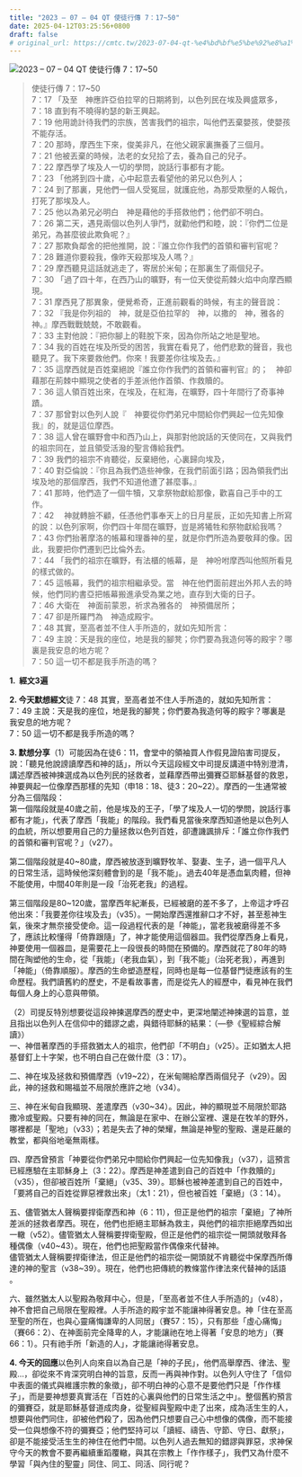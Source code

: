 ```yaml
---
title: "2023 – 07 – 04 QT 使徒行傳 7：17~50"
date: 2025-04-12T03:25:56+0800
draft: false
# original_url: https://cmtc.tw/2023-07-04-qt-%e4%bd%bf%e5%be%92%e8%a1%8c%e5%82%b3-7%ef%bc%9a1750
---
```


![2023 – 07 – 04 QT 使徒行傳 7：17\~50](/images/qt.jpg  "2023 – 07 – 04 QT 使徒行傳 7：17\~50")

> 使徒行傳 7：17\~50  
> 7：17 「及至　神應許亞伯拉罕的日期將到，以色列民在埃及興盛眾多，  
> 7：18 直到有不曉得約瑟的新王興起。  
> 7：19 他用詭計待我們的宗族，苦害我們的祖宗，叫他們丟棄嬰孩，使嬰孩不能存活。  
> 7：20 那時，摩西生下來，俊美非凡，在他父親家裏撫養了三個月。  
> 7：21 他被丟棄的時候，法老的女兒拾了去，養為自己的兒子。  
> 7：22 摩西學了埃及人一切的學問，說話行事都有才能。  
> 7：23 「他將到四十歲，心中起意去看望他的弟兄以色列人；  
> 7：24 到了那裏，見他們一個人受冤屈，就護庇他，為那受欺壓的人報仇，打死了那埃及人。  
> 7：25 他以為弟兄必明白　神是藉他的手搭救他們；他們卻不明白。  
> 7：26 第二天，遇見兩個以色列人爭鬥，就勸他們和睦，說：『你們二位是弟兄，為甚麼彼此欺負呢？』  
> 7：27 那欺負鄰舍的把他推開，說：『誰立你作我們的首領和審判官呢？  
> 7：28 難道你要殺我，像昨天殺那埃及人嗎？』  
> 7：29 摩西聽見這話就逃走了，寄居於米甸；在那裏生了兩個兒子。  
> 7：30 「過了四十年，在西乃山的曠野，有一位天使從荊棘火焰中向摩西顯現。  
> 7：31 摩西見了那異象，便覺希奇，正進前觀看的時候，有主的聲音說：  
> 7：32 『我是你列祖的　神，就是亞伯拉罕的　神，以撒的　神，雅各的　神。』摩西戰戰兢兢，不敢觀看。  
> 7：33 主對他說：『把你腳上的鞋脫下來，因為你所站之地是聖地。  
> 7：34 我的百姓在埃及所受的困苦，我實在看見了，他們悲歎的聲音，我也聽見了。我下來要救他們。你來！我要差你往埃及去。』  
> 7：35 這摩西就是百姓棄絕說『誰立你作我們的首領和審判官』的；　神卻藉那在荊棘中顯現之使者的手差派他作首領、作救贖的。  
> 7：36 這人領百姓出來，在埃及，在紅海，在曠野，四十年間行了奇事神蹟。  
> 7：37 那曾對以色列人說『　神要從你們弟兄中間給你們興起一位先知像我』的，就是這位摩西。  
> 7：38 這人曾在曠野會中和西乃山上，與那對他說話的天使同在，又與我們的祖宗同在，並且領受活潑的聖言傳給我們。  
> 7：39 我們的祖宗不肯聽從，反棄絕他，心裏歸向埃及，  
> 7：40 對亞倫說：『你且為我們造些神像，在我們前面引路；因為領我們出埃及地的那個摩西，我們不知道他遭了甚麼事。』  
> 7：41 那時，他們造了一個牛犢，又拿祭物獻給那像，歡喜自己手中的工作。  
> 7：42 　神就轉臉不顧，任憑他們事奉天上的日月星辰，正如先知書上所寫的說：以色列家啊，你們四十年間在曠野，豈是將犧牲和祭物獻給我嗎？  
> 7：43 你們抬著摩洛的帳幕和理番神的星，就是你們所造為要敬拜的像。因此，我要把你們遷到巴比倫外去。  
> 7：44 「我們的祖宗在曠野，有法櫃的帳幕，是　神吩咐摩西叫他照所看見的樣式做的。  
> 7：45 這帳幕，我們的祖宗相繼承受。當　神在他們面前趕出外邦人去的時候，他們同約書亞把帳幕搬進承受為業之地，直存到大衛的日子。  
> 7：46 大衛在　神面前蒙恩，祈求為雅各的　神預備居所；  
> 7：47 卻是所羅門為　神造成殿宇。  
> 7：48 其實，至高者並不住人手所造的，就如先知所言：  
> 7：49 主說：天是我的座位，地是我的腳凳；你們要為我造何等的殿宇？哪裏是我安息的地方呢？  
> 7：50 這一切不都是我手所造的嗎？

**1.  經文3遍**

**2. 今天默想經文**徒 7：48 其實，至高者並不住人手所造的，就如先知所言：  
7：49 主說：天是我的座位，地是我的腳凳；你們要為我造何等的殿宇？哪裏是我安息的地方呢？  
7：50 這一切不都是我手所造的嗎？

**3. 默想分享**（1）可能因為在徒6：11，會堂中的領袖買人作假見證陷害司提反，說：「聽見他說謗讀摩西和神的話」，所以今天這段經文中司提反講道中特別澄清，講述摩西被神揀選成為以色列民的拯救者，並藉摩西帶出彌賽亞耶穌基督的救恩，神要興起一位像摩西那樣的先知（申18：18、徒3：20\~22）。摩西的一生通常被分為三個階段：  
第一個階段就是40歲之前，他是埃及的王子，「學了埃及人一切的學問，說話行事都有才能」，代表了摩西「我能」的階段。我們看見當後來摩西知道他是以色列人的血統，所以想要用自己的力量拯救以色列百姓，卻遭譏諷排斥：「誰立你作我們的首領和審判官呢？」（v27）。

第二個階段就是40\~80歲，摩西被放逐到曠野牧羊、娶妻、生子，過一個平凡人的日常生活，這時候他深刻體會到的是「我不能」。過去40年是憑血氣肉體，但神不能使用，中間40年則是一段「治死老我」的過程。

第三個階段是80\~120歲，當摩西年紀漸長，已經被磨的差不多了，上帝這才呼召他出來：「我要差你往埃及去」（v35）。一開始摩西還推辭口才不好，甚至惹神生氣，後來才無奈接受使命。這一段過程代表的是「神能」，當老我被磨得差不多了，應該比較懂得「倚靠跟隨」了，神才能使用這個器皿。我們從摩西身上看見，神要使用一個器皿，是需要花上一段很長的時間在預備的。摩西就花了80年的時間在陶塑他的生命，從「我能」（老我血氣），到「我不能」（治死老我），再進到「神能」（倚靠順服）。摩西的生命塑造歷程，同時也是每一位基督門徒應該有的生命歷程。我們讀舊約的歷史，不是看故事書，而是從先人的經歷中，看見神在我們每個人身上的心意與帶領。

（2）司提反特別想要從這段神揀選摩西的歷史中，更深地闡述神揀選的旨意，並且指出以色列人在信仰中的錯謬之處，與錯待耶穌的結果：（—參《聖經綜合解讀》）  
一、神借著摩西的手搭救猶太人的祖宗，他們卻「不明白」（v25）。正如猶太人把基督釘上十字架，也不明白自己在做什麼（3：17）。

二、神在埃及拯救和預備摩西（v19\~22），在米甸賜給摩西兩個兒子（v29）。因此，神的拯救和賜福並不局限於應許之地（v34）。

三、神在米甸自我顯現、差遣摩西（v30\~34）。因此，神的顯現並不局限於耶路撒冷或聖殿。只要有神的同在，無論是在家中、在辦公室裡、還是在牧羊的野外，哪裡都是「聖地」（v33）；若是失去了神的榮耀，無論是神聖的聖殿、還是莊嚴的教堂，都與俗地毫無兩樣。

四、摩西曾預言「神要從你們弟兄中間給你們興起一位先知像我」（v37），這預言已經應驗在主耶穌身上（3：22）。摩西是神差遣到自己的百姓中「作救贖的」（v35），但卻被百姓所「棄絕」（v35、39）。耶穌也被神差遣到自己的百姓中，「要將自己的百姓從罪惡裡救出來」（太1：21），但也被百姓「棄絕」（3：14）。

五、儘管猶太人聲稱要捍衛摩西和神（6：11），但正是他們的祖宗「棄絕」了神所差派的拯救者摩西。現在，他們也拒絕主耶穌為救主，與他們的祖宗拒絕摩西如出一轍（v52）。儘管猶太人聲稱要捍衛聖殿，但正是他們的祖宗從一開頭就敬拜各種偶像（v40\~43）。現在，他們也把聖殿當作偶像來代替神。  
儘管猶太人聲稱要捍衛律法，但正是他們的祖宗從一開頭就不肯聽從中保摩西所傳達的神的聖言（v38\~39）。現在，他們也把傳統的教條當作律法來代替神的話語 。

六、雖然猶太人以聖殿為敬拜中心，但是，「至高者並不住人手所造的」（v48），神不會把自己局限在聖殿裡。人手所造的殿宇並不能讓神得著安息。神「住在至高至聖的所在，也與心靈痛悔謙卑的人同居」（賽57：15），只有那些「虛心痛悔」（賽66：2）、在神面前完全降卑的人，才能讓祂在地上得著「安息的地方」（賽66：1）。只有祂手所「新造的人」，才能讓祂得著安息。

**4. 今天的回應**以色列人向來自以為自己是「神的子民」，他們高舉摩西、律法、聖殿…，卻從來不肯深究明白神的旨意，反而一再與神作對。以色列人守住了「信仰中表面的儀式與維護宗教的象徵」，卻不明白神的心意不是要他們只是「作作樣子」，而是要神想要真實活在「百姓的心裏與他們的日常生活之中」。整個舊約預言的彌賽亞，就是耶穌基督道成肉身，從聖經與聖殿中走了出來，成為活生生的人，想要與他們同住，卻被他們殺了，因為他們只想要自己心中想像的偶像，而不能接受一位與想像不符的彌賽亞；他們堅持可以「讀經、禱告、守節、守日、獻祭」，卻是不能接受活生生的神住在他們中間。以色列人過去無知的錯謬與罪惡，求神保守今天的教會不要再繼續重蹈覆轍，與其在宗教上「作作樣子」，我們又為什麼不學習「與內住的聖靈」同住、同工、同活、同行呢？